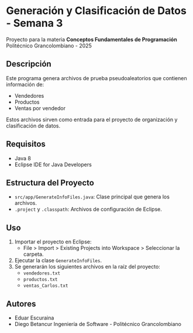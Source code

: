 # Generación y Clasificación de Datos - Semana 3

Proyecto para la materia **Conceptos Fundamentales de Programación**  
Politécnico Grancolombiano - 2025

## Descripción
Este programa genera archivos de prueba pseudoaleatorios que contienen información de:
- Vendedores
- Productos
- Ventas por vendedor

Estos archivos sirven como entrada para el proyecto de organización y clasificación de datos.

## Requisitos
- Java 8
- Eclipse IDE for Java Developers

## Estructura del Proyecto
- `src/app/GenerateInfoFiles.java`: Clase principal que genera los archivos.
- `.project` y `.classpath`: Archivos de configuración de Eclipse.

## Uso
1. Importar el proyecto en Eclipse:
   - File > Import > Existing Projects into Workspace > Seleccionar la carpeta.
2. Ejecutar la clase `GenerateInfoFiles`.
3. Se generarán los siguientes archivos en la raíz del proyecto:
   - `vendedores.txt`
   - `productos.txt`
   - `ventas_Carlos.txt`

## Autores
- Eduar Escuraina
- Diego Betancur
Ingeniería de Software - Politécnico Grancolombiano

